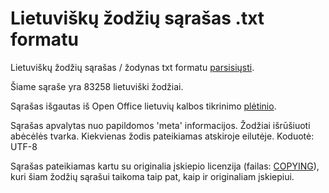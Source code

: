 # Lietuviškų žodžių sąrašas .txt formatu

Lietuviškų žodžių sąrašas / žodynas txt formatu [parsisiųsti](https://raw.githubusercontent.com/dziungles/lithuanian-words-txt/master/lithuanian-words-list.txt).

Šiame sąraše yra 83258 lietuviški žodžiai.

Sąrašas išgautas iš Open Office lietuvių kalbos tikrinimo [plėtinio](https://extensions.libreoffice.org/extensions/lithuanian-spellcheck-and-hyphenation-dictionaries).

Sąrašas apvalytas nuo papildomos 'meta' informacijos. Žodžiai išrūšiuoti abėcėlės tvarka. Kiekvienas žodis pateikiamas atskiroje eilutėje. Koduotė: UTF-8

Sąrašas pateikiamas kartu su originalia įskiepio licenzija (failas: [COPYING](https://raw.githubusercontent.com/dziungles/lithuanian-words-txt/master/source/COPYING)), kuri šiam žodžių sąrašui taikoma taip pat, kaip ir originaliam įskiepiui.
